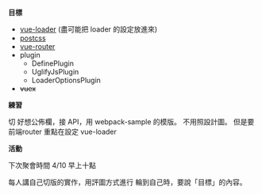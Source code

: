 
**目標**

- [vue-loader](https://vue-loader.vuejs.org/en/configurations/pre-processors.html) (盡可能把 loader 的設定放進來)
- [postcss](https://github.com/postcss/postcss/blob/master/README-cn.md)
- [vue-router](https://router.vuejs.org/zh-cn/)
- plugin
    - DefinePlugin
    - UglifyJsPlugin
    - LoaderOptionsPlugin
- ~~vuex~~

**練習**

切 好想公佈欄，接 API，用 webpack-sample 的模版。
不用照設計圖。
但是要 前端router
重點在設定 vue-loader

**活動**

下次聚會時間 4/10 早上十點

每人講自己切版的實作，用評圖方式進行
輪到自己時，要說「目標」的內容。
